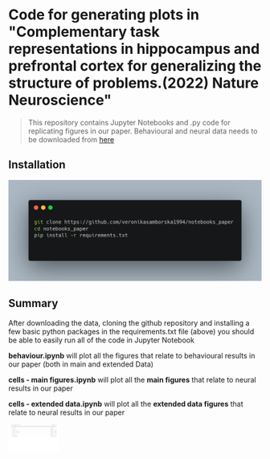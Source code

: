 
# Code for generating plots in "Complementary task representations in hippocampus and prefrontal cortex for generalizing the structure of problems.(2022) Nature Neuroscience" 

> This repository contains Jupyter Notebooks and .py code for replicating figures in our paper. Behavioural and neural data needs to be downloaded from [here](https://doi.org/10.6084/m9.figshare.19773334) 

## Installation

![](media/installation_glance.png)

## Summary

After downloading the data, cloning the github repository and installing a few basic python packages in the requirements.txt file (above) you should be able to easily run all of the code in Jupyter Notebook

**behaviour.ipynb** will plot all the figures that relate to behavioural results in our paper (both in main and extended Data)

**cells - main figures.ipynb** will plot all the **main figures** that relate to neural results in our paper 

**cells - extended data.ipynb** will plot all the **extended data figures** that relate to neural results in our paper 
 
![](media/notebook.gif)
